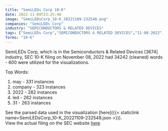 ```yaml
---
title: "SemiLEDs Corp 10-K"
date: 2022-11-09T23:25:48
image: "SemiLEDsCorp_10-K_20221109-232548.png"
companies: "SemiLEDs Corp"
industry: "SEMICONDUCTORS & RELATED DEVICES"
tags: ["SemiLEDs Corp","SEMICONDUCTORS & RELATED DEVICES","11-08-2022","10-K"]
forms: "10-K"
---
```

SemiLEDs Corp, which is in the Semiconductors & Related Devices [3674] industry, SEC 10-K filing on November 08, 2022 had 34242 (cleaned) words - 600 were utilized for the visualizations.

Top Words:
1. may - 331 instances
2. company - 323 instances
3. 2022 - 282 instances
4. led - 282 instances
5. 31 - 263 instances


See the parsed data used in the visualization [here]({{< staticlink name=SemiLEDsCorp_10-K_20221109-232548.json >}}).  
View the actual filing on the SEC website [here](https://www.sec.gov/Archives/edgar/data/1333822/0000950170-22-022841.txt)